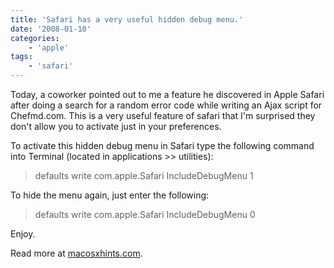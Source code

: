 ```yaml
---
title: 'Safari has a very useful hidden debug menu.'
date: '2008-01-10'
categories:
    - 'apple'
tags:
    - 'safari'
---
```


Today, a coworker pointed out to me a feature he discovered in Apple Safari after doing a search for a random error code while writing an Ajax script for Chefmd.com. This is a very useful feature of safari that I'm surprised they don't allow you to activate just in your preferences.

To activate this hidden debug menu in Safari type the following command into Terminal (located in applications >> utilities):

> defaults write com.apple.Safari IncludeDebugMenu 1

To hide the menu again, just enter the following:

> defaults write com.apple.Safari IncludeDebugMenu 0

Enjoy.

Read more at [macosxhints.com](http://www.macosxhints.com/article.php?story=20030110063041629).
